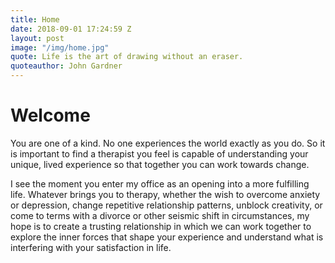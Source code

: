 ```yaml
---
title: Home
date: 2018-09-01 17:24:59 Z
layout: post
image: "/img/home.jpg"
quote: Life is the art of drawing without an eraser.
quoteauthor: John Gardner
---
```


# Welcome

You are one of a kind. No one experiences the world exactly as you do. So it is important to find a therapist you feel is capable of understanding your unique, lived experience so that together you can work towards change.

I see the moment you enter my office as an opening into a more fulfilling life. Whatever brings you to therapy, whether the wish to overcome anxiety or depression, change repetitive relationship patterns, unblock creativity, or come to terms with a divorce or other seismic shift in circumstances, my hope is to create a trusting relationship in which we can work together to explore the inner forces that shape your experience and understand what is interfering with your satisfaction in life.

